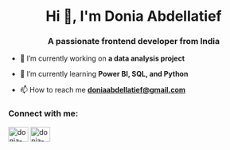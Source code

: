 <h1 align="center">Hi 👋, I'm Donia Abdellatief</h1>
<h3 align="center">A passionate frontend developer from India</h3>

- 🔭 I’m currently working on **a data analysis project**

- 🌱 I’m currently learning **Power BI, SQL, and Python**

- 📫 How to reach me **doniaabdellatief@gmail.com**

<h3 align="left">Connect with me:</h3>
<p align="left">
<a href="https://linkedin.com/in/donia-abdellatief" target="blank"><img align="center" src="https://raw.githubusercontent.com/rahuldkjain/github-profile-readme-generator/master/src/images/icons/Social/linked-in-alt.svg" alt="donia-abdellatief" height="30" width="40" /></a>
<a href="https://instagram.com/donia-abdellatief" target="blank"><img align="center" src="https://raw.githubusercontent.com/rahuldkjain/github-profile-readme-generator/master/src/images/icons/Social/instagram.svg" alt="donia-abdellatief" height="30" width="40" /></a>
</p>

